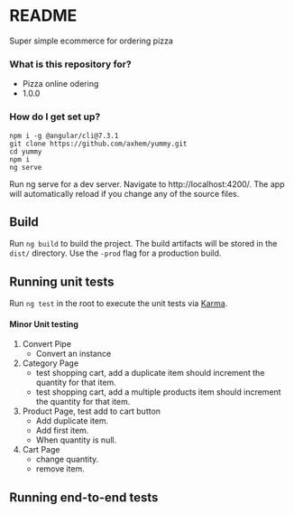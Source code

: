 # README #

Super simple ecommerce for ordering pizza 


### What is this repository for? ###

* Pizza online odering
* 1.0.0


### How do I get set up? ###

```
npm i -g @angular/cli@7.3.1
git clone https://github.com/axhem/yummy.git
cd yummy
npm i
ng serve
```
Run ng serve for a dev server. Navigate to http://localhost:4200/. The app will automatically reload if you change any of the source files.


## Build

Run `ng build` to build the project. The build artifacts will be stored in the `dist/` directory. Use the `-prod` flag for a production build.

## Running unit tests

Run `ng test`  in the root to execute the unit tests via [Karma](https://karma-runner.github.io).
#### Minor  Unit testing
1. Convert Pipe
    * Convert an instance
1. Category Page
    * test shopping cart, add a duplicate item should increment the quantity for that item.
    * test shopping cart, add a multiple products item should increment the quantity for that item.
2. Product Page, test add to cart button
    * Add duplicate item.
    * Add first item.
    * When quantity is null.
3. Cart Page
    * change quantity.
    * remove item.

## Running end-to-end tests

